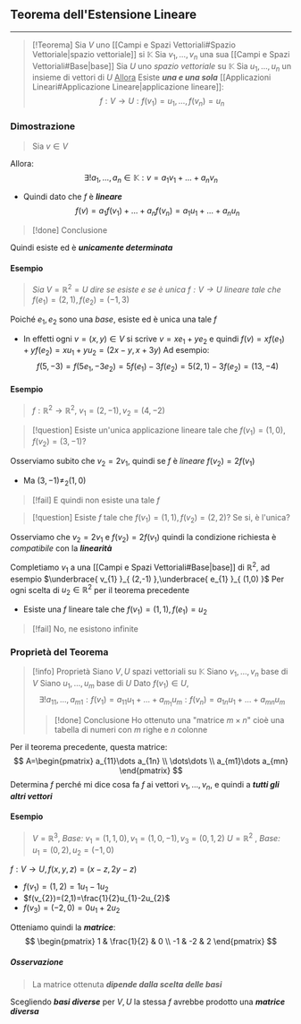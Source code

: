 ## Teorema dell'Estensione Lineare
---
>[!Teorema]
>Sia $V$ uno [[Campi e Spazi Vettoriali#Spazio Vettoriale|spazio vettoriale]] si $\mathbb{K}$
>Sia $v_{1},\dots,v_{n}$ una sua [[Campi e Spazi Vettoriali#Base|base]]
>Sia $U$ uno *spazio vettoriale* su $\mathbb{K}$ 
>Sia $u_{1},\dots,u_{n}$ un insieme di vettori di $U$
><u>Allora</u>
>Esiste ***una e una sola*** [[Applicazioni Lineari#Applicazione Lineare|applicazione lineare]]:
>$$f:V\to U:f(v_{1})=u_{1},\dots,f(v_{n})=u_{n}$$

### Dimostrazione
>Sia $v\in V$

Allora:
$$
\exists! a_{1},\dots,a_{n}\in \mathbb{K}:v=a_{1}v_{1}+\dots+a_{n}v_{n}
$$
- Quindi dato che $f$ è ***lineare***
$$
f(v) = a_{1}f(v_{1})+\dots+a_{n}f(v_{n})=a_{1}u_{1}+\dots+a_{n}u_{n}
$$
>[!done] Conclusione

Quindi esiste ed è ***unicamente determinata***

#### Esempio
>*Sia* $V=\mathbb{R}^2=U$ *dire se esiste e se è unica $f:V\to U$ lineare tale che* $f(e_{1})=(2,1), f(e_{2})=(-1,3)$

Poiché $e_{1},e_{2}$ sono una *base*, esiste ed è unica una tale $f$
- In effetti ogni $v=(x,y)\in V$ si scrive $v=xe_{1}+ye_{2}$ e quindi $f(v)=xf(e_{1})+yf(e_{2})=xu_{1}+yu_{2} =(2x-y,x+3y)$
Ad esempio:
$$
f(5,-3)=f(5e_{1},-3e_{2})=5f(e_{1})-3f(e_{2})=5(2,1)-3f(e_{2})=(13,-4)
$$

#### Esempio
>$f:\mathbb{R}^2\to\mathbb{R}^2$, $v_{1}=(2,-1), v_{2}=(4,-2)$

>[!question] Esiste un'unica applicazione lineare tale che $f(v_{1})=(1,0),f(v_{2})=(3,-1)$?

Osserviamo subito che $v_{2} = 2v_{1}$, quindi se $f$ è *lineare* $f(v_{2})=2f(v_{1})$
- Ma $(3,-1)\neq_{2}(1,0)$

>[!fail] E quindi non esiste una tale $f$

>[!question] Esiste $f$ tale che $f(v_{1})=(1,1),f(v_{2})=(2,2)$? Se si, è l'unica?

Osserviamo che $v_{2}=2v_{1}$ e $f(v_{2})=2f(v_{1})$ quindi la condizione richiesta è *compatibile* con la ***linearità***

Completiamo $v_{1}$ a una [[Campi e Spazi Vettoriali#Base|base]] di $\mathbb{R}^2$, ad esempio $\underbrace{ v_{1} }_{ (2,-1) },\underbrace{ e_{1} }_{ (1,0) }$
Per ogni scelta di $u_{2}\in\mathbb{R}^2$ per il teorema precedente
- Esiste una $f$ lineare tale che $f(v_{1})=(1,1),f(e_{1})=u_{2}$

>[!fail] No, ne esistono infinite

### Proprietà del Teorema
>[!info] Proprietà
>Siano $V,U$ spazi vettoriali su $\mathbb{K}$
>Siano $v_{1},\dots,v_{n}$ base di $V$
>Siano $u_{1},\dots,u_{m}$ base di $U$
>Dato $f(v_{1})\in U$, 
>$$\exists! a_{11},\dots,a_{m1} :f(v_{1})=a_{11}u_{1}+\dots+a_{m_{1}}u_{m}:f(v_{n})=a_{1n}u_{1}+\dots+a_{mn}u_{m}$$
>>[!done] Conclusione
>>Ho ottenuto una "matrice $m\times n$" cioè una tabella di numeri con $m$ righe e $n$ colonne

Per il teorema precedente, questa matrice:
$$
A=\begin{pmatrix}
a_{11}\dots a_{1n} \\
\dots\dots \\
a_{m1}\dots a_{mn}
\end{pmatrix}
$$
Determina $f$ perché mi dice cosa fa $f$ ai vettori $v_{1},\dots,v_{n}$, e quindi a ***tutti gli altri vettori***

#### Esempio
>$V=\mathbb{R}^3$,  *Base:*  $v_{1}=(1,1,0),v_{1}=(1,0,-1),v_{3}=(0,1,2)$
>$U=\mathbb{R}^2$ , *Base:* $u_{1}=(0,2),u_{2}=(-1,0)$

$f:V\to U, f(x,y,z)=(x-z,2y-z)$

- $f(v_{1})=(1,2)=1u_{1}-1u_{2}$
- $f(v_{2})=(2,1)=\frac{1}{2}u_{1}-2u_{2}$
- $f(v_{3})=(-2,0)=0u_{1}+2u_{2}$

Otteniamo quindi la ***matrice***:
$$
\begin{pmatrix}
1 & \frac{1}{2} & 0 \\
-1  & -2  & 2
\end{pmatrix}
$$
##### Osservazione
>La matrice ottenuta ***dipende dalla scelta delle basi***

Scegliendo ***basi diverse*** per $V,U$ la stessa $f$ avrebbe prodotto una ***matrice diversa***

